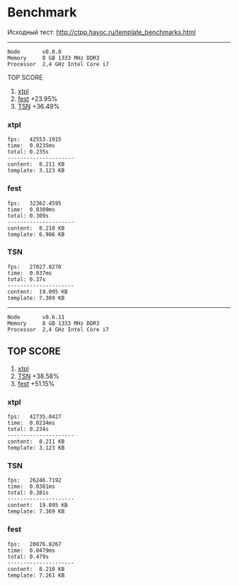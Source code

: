 # Benchmark

Исходный тест: http://ctpp.havoc.ru/template_benchmarks.html

----------------------------
```
Node       v0.8.8
Memory     8 GB 1333 MHz DDR3
Processor  2,4 GHz Intel Core i7
```


TOP SCORE
 1. [xtpl](#xtpl-0-8-8)
 2. [fest](#fest-0-8-8)   +23.95%
 3. [TSN](#TSN-0-8-8)    +36.49%

<a name="xtpl-0-8-8"></a>
### xtpl
```
fps:   42553.1915
time:  0.0235ms
total: 0.235s
---------------------
content:  8.211 KB
template: 3.123 KB
```

<a name="fest-0-8-8"></a>
### fest
```
fps:   32362.4595
time:  0.0309ms
total: 0.309s
---------------------
content:  8.210 KB
template: 6.986 KB
```

<a name="TSN-0-8-8"></a>
### TSN
```
fps:   27027.0270
time:  0.037ms
total: 0.37s
---------------------
content:  19.095 KB
template: 7.369 KB
```



---------------------------------------


```
Node       v0.6.11
Memory     8 GB 1333 MHz DDR3
Processor  2,4 GHz Intel Core i7
```


## TOP SCORE
 1. [xtpl](#xtpl-0-6-11)
 2. [TSN](#TSN-0-6-11)    +38.58%
 3. [fest](#fest-0-6-11)   +51.15%


<a name="xtpl-0-6-11"></a>
### xtpl
```
fps:   42735.0427
time:  0.0234ms
total: 0.234s
---------------------
content:  8.211 KB
template: 3.123 KB
```


<a name="TSN-0-6-11"></a>
### TSN
```
fps:   26246.7192
time:  0.0381ms
total: 0.381s
---------------------
content:  19.095 KB
template: 7.369 KB
```


<a name="fest-0-6-11"></a>
### fest
```
fps:   20876.8267
time:  0.0479ms
total: 0.479s
---------------------
content:  8.210 KB
template: 7.261 KB
```
